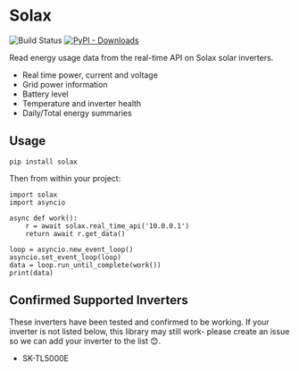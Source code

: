 # Solax

![Build Status](https://github.com/squishykid/solax/workflows/tests/badge.svg)
[![PyPI - Downloads](https://img.shields.io/pypi/dm/solax.svg)](https://pypi.org/project/solax)

Read energy usage data from the real-time API on Solax solar inverters.

* Real time power, current and voltage
* Grid power information
* Battery level
* Temperature and inverter health
* Daily/Total energy summaries

## Usage

`pip install solax`

Then from within your project:

```
import solax
import asyncio

async def work():
    r = await solax.real_time_api('10.0.0.1')
    return await r.get_data()

loop = asyncio.new_event_loop()
asyncio.set_event_loop(loop)
data = loop.run_until_complete(work())
print(data)
```

## Confirmed Supported Inverters

These inverters have been tested and confirmed to be working. If your inverter is not listed below, this library may still work- please create an issue so we can add your inverter to the list 😊.

* SK-TL5000E
